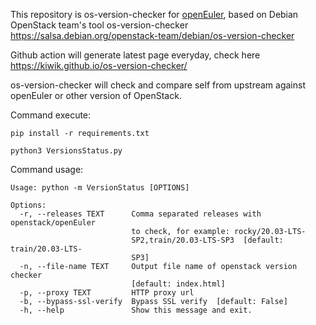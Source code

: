 This repository is os-version-checker for [openEuler](https://openeuler.org/),
based on Debian OpenStack team's tool os-version-checker
https://salsa.debian.org/openstack-team/debian/os-version-checker

Github action will generate latest page everyday, check here
https://kiwik.github.io/os-version-checker/

os-version-checker will check and compare self from upstream against openEuler
or other version of OpenStack.

Command execute:

    pip install -r requirements.txt

    python3 VersionsStatus.py

Command usage:

    Usage: python -m VersionStatus [OPTIONS]

    Options:
      -r, --releases TEXT      Comma separated releases with openstack/openEuler
                               to check, for example: rocky/20.03-LTS-
                               SP2,train/20.03-LTS-SP3  [default: train/20.03-LTS-
                               SP3]
      -n, --file-name TEXT     Output file name of openstack version checker
                               [default: index.html]
      -p, --proxy TEXT         HTTP proxy url
      -b, --bypass-ssl-verify  Bypass SSL verify  [default: False]
      -h, --help               Show this message and exit.
